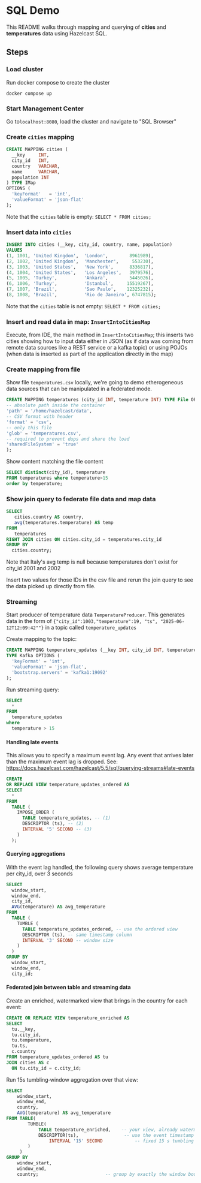 # SQL Demo

This README walks through mapping and querying of **cities** and **temperatures** data using Hazelcast SQL.

## Steps

### Load cluster

Run docker compose to create the cluster
```shell
docker compose up
```

### Start Management Center

Go to`localhost:8080`, load the cluster and navigate to "SQL Browser"


### Create `cities` mapping

   ```sql
   CREATE MAPPING cities (
     __key     INT,
     city_id   INT,
     country   VARCHAR,
     name      VARCHAR,
     population INT
   ) TYPE IMap
   OPTIONS (
     'keyFormat'   = 'int',
     'valueFormat' = 'json-flat'
   );
   ```

Note that the `cities` table is empty: `SELECT * FROM cities;`

### Insert data into `cities`

   ```sql
INSERT INTO cities (__key, city_id, country, name, population)
VALUES
(1, 1001, 'United Kingdom',  'London',        8961989),
(2, 1002, 'United Kingdom',  'Manchester',     553230),
(3, 1003, 'United States',   'New York',      8336817),
(4, 1004, 'United States',   'Los Angeles',   3979576),
(5, 1005, 'Turkey',          'Ankara',        5445026),
(6, 1006, 'Turkey',          'Istanbul',     15519267),
(7, 1007, 'Brazil',          'Sao Paulo',    12325232),
(8, 1008, 'Brazil',          'Rio de Janeiro', 6747815);
   ```

Note that the `cities` table is not empty: `SELECT * FROM cities;`

### Insert and read data in map: `InsertIntoCitiesMap`

Execute, from IDE, the main method in `InsertIntoCitiesMap`; this inserts two cities showing how to input data 
either in JSON (as if data was coming from remote data sources like a REST service or a kafka topic) or using POJOs (when data
is inserted as part of the application directly in the map)

### Create mapping from file
Show file `temperatures.csv` locally, we're going to demo etherogeneous data sources that can be manipulated in a federated mode.

   ```sql
   CREATE MAPPING temperatures (city_id INT, temperature INT) TYPE File OPTIONS (
   -- absolute path inside the container
   'path' = '/home/hazelcast/data',
   -- CSV format with header
   'format' = 'csv',
   -- only this file
   'glob' = 'temperatures.csv',
   -- required to prevent dups and share the load
   'sharedFileSystem' = 'true'
   );
   ```
Show content matching the file content
   ```sql
   SELECT distinct(city_id), temperature
   FROM temperatures where temperature>15
   order by temperature;
   ```


### Show join query to federate file data and map data 
   ```sql
   SELECT
      cities.country AS country,
      avg(temperatures.temperature) AS temp
   FROM
      temperatures
   RIGHT JOIN cities ON cities.city_id = temperatures.city_id
   GROUP BY
     cities.country;
   ```

Note that Italy's avg temp is null because temperatures don't exist for city_id 2001 and 2002

Insert two values for those IDs in the csv file and rerun the join query to see the data picked up directly from file.

### Streaming 

Start producer of temperature data `TemperatureProducer`. This generates data in the form of 
`{"city_id":1003,"temperature":19, "ts", "2025-06-12T12:09:42""}` in a topic called `temperature_updates`

Create mapping to the topic:
```sql
CREATE MAPPING temperature_updates (__key INT, city_id INT, temperature INT) 
TYPE Kafka OPTIONS (
  'keyFormat' = 'int',
  'valueFormat' = 'json-flat',
  'bootstrap.servers' = 'kafka1:19092'
);
```

Run streaming query:
```sql
SELECT
  *
FROM
  temperature_updates
where
  temperature > 15
```

#### Handling late events

This allows you to specify a maximum event lag. Any event that arrives later than the maximum event lag is dropped.
See: https://docs.hazelcast.com/hazelcast/5.5/sql/querying-streams#late-events

```sql
CREATE
OR REPLACE VIEW temperature_updates_ordered AS
SELECT
  *
FROM
  TABLE (
    IMPOSE_ORDER (
      TABLE temperature_updates, -- (1)
      DESCRIPTOR (ts), -- (2)
      INTERVAL '5' SECOND -- (3)
    )
  );
```

#### Querying aggregations

With the event lag handled, the following query shows average temperature per city_id, over 3 seconds

```sql
SELECT
  window_start,
  window_end,
  city_id,
  AVG(temperature) AS avg_temperature
FROM
  TABLE (
    TUMBLE (
      TABLE temperature_updates_ordered, -- use the ordered view
      DESCRIPTOR (ts), -- same timestamp column
      INTERVAL '3' SECOND -- window size
    )
  )
GROUP BY
  window_start,
  window_end,
  city_id;
```

#### Federated join between table and streaming data

Create an enriched, watermarked view that brings in the country for each event:

```sql
CREATE OR REPLACE VIEW temperature_enriched AS
SELECT
  tu.__key,
  tu.city_id,
  tu.temperature,
  tu.ts,
  c.country
FROM temperature_updates_ordered AS tu
JOIN cities AS c
  ON tu.city_id = c.city_id;
```

Run 15s tumbling‐window aggregation over that view:

```sql
SELECT
    window_start,
    window_end,
    country,
    AVG(temperature) AS avg_temperature
FROM TABLE(
        TUMBLE(
            TABLE temperature_enriched,    -- your view, already watermarked & joined
            DESCRIPTOR(ts),                 -- use the event timestamp column
                INTERVAL '15' SECOND            -- fixed 15 s tumbling windows
        )
     )
GROUP BY
    window_start,
    window_end,
    country;                         -- group by exactly the window bounds + country
```



